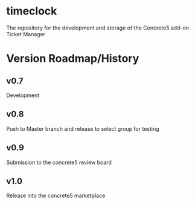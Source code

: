 # timeclock
The repository for the development and storage of the Concrete5 add-on Ticket Manager

# Version Roadmap/History
## v0.7
  Development
## v0.8
  Push to Master branch and release to select group for testing
## v0.9
  Submission to the concrete5 review board
## v1.0
  Release into the concrete5 marketplace
